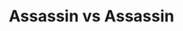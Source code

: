 ---
title: "Assassin vs Assassin"
summary: "Submitted to Ubisoft's Assassin's Creed film competition - and <em>won</em>... a special place in my heart."
runtime: "6:00"
id: "-IVVGqIQ4xg"
written_by: "Stanley Idesis"
directed_by: "Stanley Idesis"
edited_by: "Stanley Idesis"
starring: "Stanley Idesis, Michael Dynkin"
---